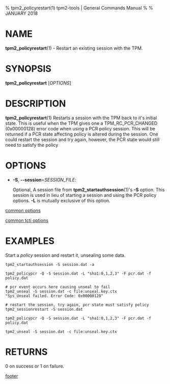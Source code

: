 % tpm2_policyrestart(1) tpm2-tools | General Commands Manual
%
% JANUARY 2018

# NAME

**tpm2_policyrestart**(1) - Restart an existing session with the TPM.

# SYNOPSIS

**tpm2_policyrestart** [*OPTIONS*]

# DESCRIPTION

**tpm2_policyrestart**(1) Restarts a session with the TPM back to it's
initial state. This is useful when the TPM gives one a TPM_RC_PCR_CHANGED
(0x00000128) error code when using a PCR policy session. This will be returned
if a PCR state affecting policy is altered during the session. One could restart
the session and try again, however, the PCR state would still need to satisfy
the policy

# OPTIONS

  * **-S**, **--session**=_SESSION\_FILE_:

    Optional, A session file from **tpm2_startauthsession**(1)'s **-S** option. This session
    is used in lieu of starting a session and using the PCR policy options. **-L** is
    mutually exclusive of this option.

[common options](common/options.md)

[common tcti options](common/tcti.md)

# EXAMPLES

Start a *policy* session and restart it, unsealing some data.

```
tpm2_startauthsession -S session.dat -a

tpm2_policypcr -Q -S session.dat -L "sha1:0,1,2,3" -F pcr.dat -f policy.dat

# pcr event occurs here causing unseal to fail
tpm2_unseal -S session.dat -c file:unseal.key.ctx
"Sys_Unseal failed. Error Code: 0x00000128"

# restart the session, try again, pcr state must satisfy policy
tpm2_sessionrestart -S session.dat

tpm2_policypcr -Q -S session.dat -L "sha1:0,1,2,3" -F pcr.dat -f policy.dat

tpm2_unseal -S session.dat -c file:unseal.key.ctx

```

# RETURNS

0 on success or 1 on failure.

[footer](common/footer.md)
